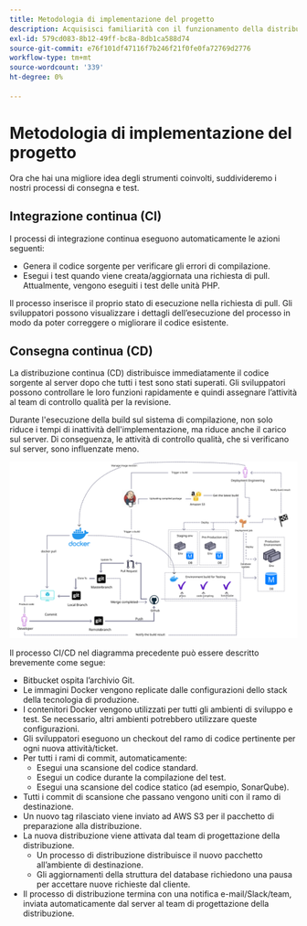 ```yaml
---
title: Metodologia di implementazione del progetto
description: Acquisisci familiarità con il funzionamento della distribuzione del software Adobe Commerce.
exl-id: 579cd083-8b12-49ff-bc8a-8db1ca588d74
source-git-commit: e76f101df47116f7b246f21f0fe0fa72769d2776
workflow-type: tm+mt
source-wordcount: '339'
ht-degree: 0%

---
```


# Metodologia di implementazione del progetto

Ora che hai una migliore idea degli strumenti coinvolti, suddivideremo i nostri processi di consegna e test.

## Integrazione continua (CI)

I processi di integrazione continua eseguono automaticamente le azioni seguenti:

- Genera il codice sorgente per verificare gli errori di compilazione.
- Esegui i test quando viene creata/aggiornata una richiesta di pull. Attualmente, vengono eseguiti i test delle unità PHP.

Il processo inserisce il proprio stato di esecuzione nella richiesta di pull. Gli sviluppatori possono visualizzare i dettagli dell’esecuzione del processo in modo da poter correggere o migliorare il codice esistente.

## Consegna continua (CD)

La distribuzione continua (CD) distribuisce immediatamente il codice sorgente al server dopo che tutti i test sono stati superati. Gli sviluppatori possono controllare le loro funzioni rapidamente e quindi assegnare l’attività al team di controllo qualità per la revisione.

Durante l&#39;esecuzione della build sul sistema di compilazione, non solo riduce i tempi di inattività dell&#39;implementazione, ma riduce anche il carico sul server. Di conseguenza, le attività di controllo qualità, che si verificano sul server, sono influenzate meno.

![Infografica continua di consegna](../../assets/playbooks/cicd.svg)

Il processo CI/CD nel diagramma precedente può essere descritto brevemente come segue:

- Bitbucket ospita l’archivio Git.
- Le immagini Docker vengono replicate dalle configurazioni dello stack della tecnologia di produzione.
- I contenitori Docker vengono utilizzati per tutti gli ambienti di sviluppo e test. Se necessario, altri ambienti potrebbero utilizzare queste configurazioni.
- Gli sviluppatori eseguono un checkout del ramo di codice pertinente per ogni nuova attività/ticket.
- Per tutti i rami di commit, automaticamente:
   - Esegui una scansione del codice standard.
   - Esegui un codice durante la compilazione del test.
   - Esegui una scansione del codice statico (ad esempio, SonarQube).
- Tutti i commit di scansione che passano vengono uniti con il ramo di destinazione.
- Un nuovo tag rilasciato viene inviato ad AWS S3 per il pacchetto di preparazione alla distribuzione.
- La nuova distribuzione viene attivata dal team di progettazione della distribuzione.
   - Un processo di distribuzione distribuisce il nuovo pacchetto all’ambiente di destinazione.
   - Gli aggiornamenti della struttura del database richiedono una pausa per accettare nuove richieste dal cliente.
- Il processo di distribuzione termina con una notifica e-mail/Slack/team, inviata automaticamente dal server al team di progettazione della distribuzione.
